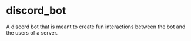 # discord_bot
A discord bot that is meant to create fun interactions between the bot and the users of a server.
